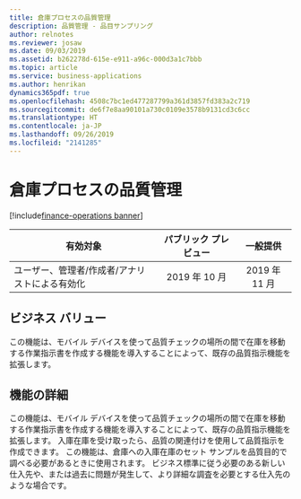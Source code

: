 ```yaml
---
title: 倉庫プロセスの品質管理
description: 品質管理 - 品目サンプリング
author: relnotes
ms.reviewer: josaw
ms.date: 09/03/2019
ms.assetid: b262278d-615e-e911-a96c-000d3a1c7bbb
ms.topic: article
ms.service: business-applications
ms.author: henrikan
dynamics365pdf: true
ms.openlocfilehash: 4508c7bc1ed477287799a361d3857fd383a2c719
ms.sourcegitcommit: de6f7e8aa90101a730c0109e3578b9131cd3c6cc
ms.translationtype: HT
ms.contentlocale: ja-JP
ms.lasthandoff: 09/26/2019
ms.locfileid: "2141285"
---
```

# <a name="quality-management-for-warehouse-processes"></a>倉庫プロセスの品質管理
[!include[finance-operations banner](../includes/finance-operations.md)]

| 有効対象    |  パブリック プレビュー | 一般提供 | 
| ---------- | :----------: |:----------: |
|ユーザー、管理者/作成者/アナリストによる有効化|2019 年 10 月| 2019 年 11 月|


## <a name="business-value"></a>ビジネス バリュー
<!-- bv start -->
この機能は、モバイル デバイスを使って品質チェックの場所の間で在庫を移動する作業指示書を作成する機能を導入することによって、既存の品質指示機能を拡張します。
<!-- bv end -->



## <a name="feature-details"></a>機能の詳細
<!--feature detail start -->
この機能は、モバイル デバイスを使って品質チェックの場所の間で在庫を移動する作業指示書を作成する機能を導入することによって、既存の品質指示機能を拡張します。 入庫在庫を受け取ったら、品質の関連付けを使用して品質指示を作成できます。 この機能は、倉庫への入庫在庫のセット サンプルを品質目的で調べる必要があるときに使用されます。 ビジネス標準に従う必要のある新しい仕入先や、または過去に問題が発生して、より詳細な調査を必要とする仕入先のような場合です。
<!--feature detail end -->












